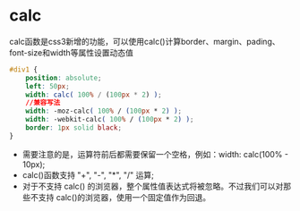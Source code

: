 # calc

calc函数是css3新增的功能，可以使用calc()计算border、margin、pading、font-size和width等属性设置动态值

```css
#div1 {
    position: absolute;
    left: 50px;
    width: calc( 100% / (100px * 2) );
    //兼容写法
    width: -moz-calc( 100% / (100px * 2) );
    width: -webkit-calc( 100% / (100px * 2) );
    border: 1px solid black;
}
```

* 需要注意的是，运算符前后都需要保留一个空格，例如：width: calc(100% - 10px);
* calc()函数支持 "+", "-", "\*", "/" 运算;
* 对于不支持 calc() 的浏览器，整个属性值表达式将被忽略。不过我们可以对那些不支持 calc()的浏览器，使用一个固定值作为回退。
